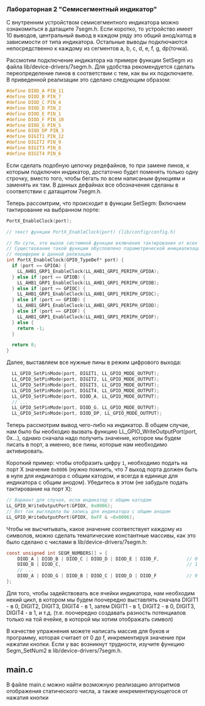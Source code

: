 ### Лабораторная 2 "Семисегментный индикатор"

С внутренним устройством семисегментного индикатора можно ознакомиться в датащите 7segm.h. Если коротко, то устройство имеет 10 выводов, центральный вывод в каждом ряду это общий анод/катод в зависимости от типа индикатора. Остальные выводы подключаются непосредственно к каждому из сегментов a, b, c, d, e, f, g, dp(точка).

Рассмотим подключение индикатора на примере функции SetSegm из файла lib/device-drivers/7segm.h. Для удобства рекомендуется сделать переопределение пинов в соответствии с тем, как вы их подключаете. В приведенной реализации это сделано следующим образом:

```C
#define DIOD_A PIN_11
#define DIOD_B PIN_7
#define DIOD_C PIN_4
#define DIOD_D PIN_2
#define DIOD_E PIN_1
#define DIOD_F PIN_10
#define DIOD_G PIN_5
#define DIOD_DP PIN_3
#define DIGIT1 PIN_12
#define DIGIT2 PIN_9
#define DIGIT3 PIN_8
#define DIGIT4 PIN_6
```

Если сделать подобную цепочку редефайнов, то при замене пинов, к которым подключен индикатор, достаточно будет поменять только одну строчку, вместо того, чтобы бегать по всем написаным функциям и заменять их там. В данных дефайнах все обозначения сделаны в соответствии с датащитом 7segm.h.

Теперь рассомтрим, что происходит в функции SetSegm:
Включаем тактирование на выбранном порте:

```C
PortX_EnableClock(port);

// текст функции PortX_EnableClock(port) (lib/config/config.h)

// По сути, это вызов системной функции включения тактирования от всех возможных переменных.
// Существование такой функции обусловлено параметрической инициализацией всей внешней
// периферии в данной релизации
int PortX_EnableClock(GPIO_TypeDef* port) {
  if (port == GPIOA) {
    LL_AHB1_GRP1_EnableClock(LL_AHB1_GRP1_PERIPH_GPIOA);
  } else if (port == GPIOB) {
    LL_AHB1_GRP1_EnableClock(LL_AHB1_GRP1_PERIPH_GPIOB);
  } else if (port == GPIOC) {
    LL_AHB1_GRP1_EnableClock(LL_AHB1_GRP1_PERIPH_GPIOC);
  } else if (port == GPIOD) {
    LL_AHB1_GRP1_EnableClock(LL_AHB1_GRP1_PERIPH_GPIOD);
  } else if (port == GPIOF) {
    LL_AHB1_GRP1_EnableClock(LL_AHB1_GRP1_PERIPH_GPIOF);
  } else {
    return -1;
  }

  return 0;
}
```

Далее, выставляем все нужные пины в режим цифрового выхода:

```C
  LL_GPIO_SetPinMode(port, DIGIT1, LL_GPIO_MODE_OUTPUT);
  LL_GPIO_SetPinMode(port, DIGIT2, LL_GPIO_MODE_OUTPUT);
  LL_GPIO_SetPinMode(port, DIGIT3, LL_GPIO_MODE_OUTPUT);
  LL_GPIO_SetPinMode(port, DIGIT4, LL_GPIO_MODE_OUTPUT);
  LL_GPIO_SetPinMode(port, DIOD_A, LL_GPIO_MODE_OUTPUT);
  // ...
  LL_GPIO_SetPinMode(port, DIOD_G, LL_GPIO_MODE_OUTPUT);
  LL_GPIO_SetPinMode(port, DIOD_DP, LL_GPIO_MODE_OUTPUT);
```

Теперь рассмотрим вывод чего-либо на индикатор. В общем случае, нам было бы необходио вызвать функцию LL_GPIO_WriteOutputPort(port, 0x...), однако сначала надо получить значение, которое мы будем писать в порт, а именно, все пины, которые нам необходимо активировать.

Короткий пример: чтобы отобразить цифру `1`, необходимо подать на порт X значение `0x0006` (нужно помнить, что 7 выход порта должен быть в нуле для индикатора с общим катодом, и всегда в единице для индикатора с общим анодом). Убедитесь в этом (не забудьте подать тактирование на порт X):

```C
// Вариант для случая, если индикатор с общим катодом
LL_GPIO_WriteOutputPort(GPIOX, 0x0006);
// Вот так выглядела бы запись для индикатора с общим анодом
LL_GPIO_WriteOutputPort(GPIOX, 0xFF & ~0x0006);
```

Чтобы не высчитывать, какое значение соответствует каждому из символов, можно сделать тематические константные массивы, как это было сделано с числами в lib/device-drivers/7segm.h:

```C
const unsigned int SEGM_NUMBERS[] = {
    DIOD_A | DIOD_B | DIOD_C | DIOD_D | DIOD_E | DIOD_F,          // 0
    DIOD_B | DIOD_C,                                              // 1
    // ...
    DIOD_A | DIOD_G | DIOD_B | DIOD_C | DIOD_D | DIOD_F           // 9
};
```

Для того, чтобы задействовать все ячейки индикатора, нам необходим некий цикл, в котором мы будем поочередно выставлять сначала DIGIT1 - в 0, DIGIT2, DIGIT3, DIGIT4 - в 1, затем DIGIT1 - в 1, DIGIT2 - в 0, DIGIT3, DIGIT4 - в 1, и т.д. (т.е. поочередно создавать разность потенциалов только на той ячейке, в которой мы хотим отображать символ)

В качестве упражнения можете написать массив для буков и программу, которая считает от 0 до f, инкрементируя значение при нажатии кнопки. Если у вас возникнут трудности, изучите функцию Segm_SetNum2 в lib/device-drivers/7segm.h.

## main.c

В файле main.c можно найти возможную реализацию алгоритмов отображения статического числа, а также инкрементирующегося от нажатия кнопки
